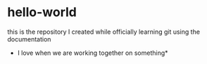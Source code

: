 # hello-world
this is the repository I created while officially learning git using the documentation
* I love when we are working together on something*
